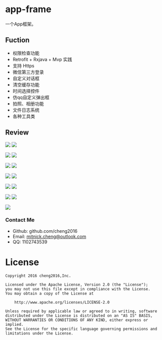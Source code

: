 # app-frame
一个App框架。



## Fuction

- 权限检查功能
- Retrofit + Rxjava  + Mvp 实践
- 支持 Https
- 微信第三方登录
- 自定义对话框
- 清空缓存功能
- 时间选择控件
- 仿qq自定义弹出框
- 拍照、相册功能
- 文件日志系统
- 各种工具类



## Review

![](./screenshot/Screenshot_1532159251.png)      ![](./screenshot/Screenshot_1532159338.png)

![](./screenshot/Screenshot_1532159219.png)      ![](./screenshot/Screenshot_1532158999.png)

![](./screenshot/Screenshot_1532509204.png)      ![](./screenshot/Screenshot_1532509187.png) 

![](./screenshot/Screenshot_1532159001.png)      ![](./screenshot/Screenshot_1532159008.png)

![](./screenshot/Screenshot_1532159006.png)      ![](./screenshot/Screenshot_1532159014.png)

![](./screenshot/Screenshot_1532159290.png)      ![](./screenshot/Screenshot_1532159020.png)

![](./screenshot/Screenshot_1532509193.png)



### Contact Me

- Github: github.com/cheng2016
- Email: mitnick.cheng@outlook.com
- QQ: 1102743539


# License

    Copyright 2016 cheng2016,Inc.
    
    Licensed under the Apache License, Version 2.0 (the "License");
    you may not use this file except in compliance with the License.
    You may obtain a copy of the License at
    
        http://www.apache.org/licenses/LICENSE-2.0
    
    Unless required by applicable law or agreed to in writing, software
    distributed under the License is distributed on an "AS IS" BASIS,
    WITHOUT WARRANTIES OR CONDITIONS OF ANY KIND, either express or implied.
    See the License for the specific language governing permissions and
    limitations under the License.

